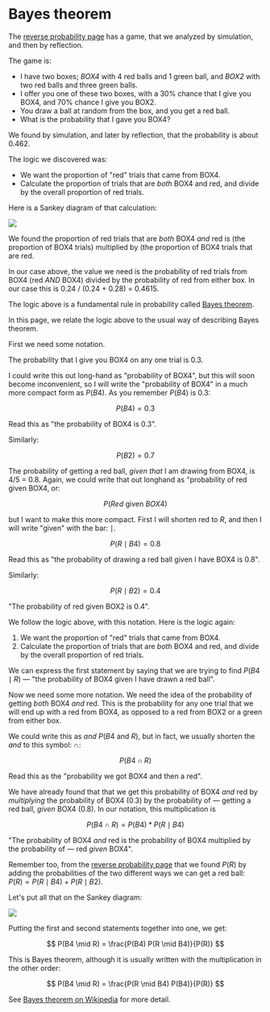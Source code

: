 # Bayes theorem

The [reverse probability page](first_bayes) has a game, that we analyzed by
simulation, and then by reflection.

The game is:

* I have two boxes; *BOX4* with 4 red balls and 1 green ball, and *BOX2* with
  two red balls and three green balls.
* I offer you one of these two boxes, with a 30% chance that I give you BOX4,
  and 70% chance I give you BOX2.
* You draw a ball at random from the box, and you get a red ball.
* What is the probability that I gave you BOX4?

We found by simulation, and later by reflection, that the probability is about
0.462.

The logic we discovered was:

* We want the proportion of "red" trials that came from BOX4.
* Calculate the proportion of trials that are *both* BOX4 and red, and divide
  by the overall proportion of red trials.

Here is a Sankey diagram of that calculation:

![](../images/box4_2_sankey.jpg)

We found the proportion of red trials that are *both* BOX4 *and* red is (the
proportion of BOX4 trials) multiplied by (the proportion of BOX4 trials that
are red.

In our case above, the value we need is the probability of red trials from BOX4 (red *AND* BOX4) divided by the probability of red from either box.  In our case this is 0.24 / (0.24 + 0.28) = 0.4615.

The logic above is a fundamental rule in probability called [Bayes
theorem](https://en.wikipedia.org/wiki/Bayes'_theorem).

In this page, we relate the logic above to the usual way of describing Bayes
theorem.

First we need some notation.

The probability that I give you BOX4 on any one trial is 0.3.

I could write this out long-hand as "probability of BOX4", but this will soon become inconvenient, so I will write the "probability of BOX4" in a much more compact form as $P(B4)$.   As you remember $P(B4)$ is 0.3:

$$
P(B4) = 0.3
$$

Read this as "the probability of BOX4 is 0.3".

Similarly:

$$
P(B2) = 0.7
$$

The probability of getting a red ball, *given that* I am drawing from BOX4, is
4/5 = 0.8.  Again, we could write that out longhand as "probability of red given BOX4, or:

$$
P(Red\ \mathrm{given}\ BOX4)
$$

but I want to make this more compact.  First I will shorten $\mathrm{red}$ to $R$, and then I will write "given" with the bar: $\mid$.

$$
P(R \mid B4) = 0.8
$$

Read this as "the probability of drawing a red ball given I have BOX4 is 0.8".

Similarly:

$$
P(R \mid B2) = 0.4
$$

"The probability of red given BOX2 is 0.4".

We follow the logic above, with this notation.  Here is the logic again:

1. We want the proportion of "red" trials that came from BOX4.
2. Calculate the proportion of trials that are *both* BOX4 and red, and divide
   by the overall proportion of red trials.

We can express the first statement by saying that we are trying to find $P(B4
\mid R)$ — "the probability of BOX4 given I have drawn a red ball".

Now we need some more notation.  We need the idea of the probability of
getting *both* BOX4 *and* red.  This is the probability for any one trial that
we will end up with a red from BOX4, as opposed to a red from BOX2 or a green
from either box.

We could write this as *and* $P(B4\ \mathrm{and}\ R)$, but in fact, we usually shorten
the *and* to this symbol: $\cap$:

$$
P(B4 \cap R)
$$

Read this as the "probability we got BOX4 and then a red".

We have already found that that we get this probability of BOX4 *and* red by
*multiplying* the probability of BOX4 (0.3) by the probability of — getting
a red ball, *given* BOX4 (0.8).  In our notation, this multiplication is

$$
P(B4 \cap R) = P(B4) * P(R \mid B4)
$$

"The probability of BOX4 *and* red is the probability of BOX4 multiplied by
the probability of — red *given* BOX4".

Remember too, from the [reverse probability page](first_bayes) that we found
$P(R)$ by adding the probabilities of the two different ways we can get a red
ball: $P(R) = P(R \mid B4) + P(R \mid B2)$.

Let's put all that on the Sankey diagram:

![](../images/box4_2_sankey_labeled.jpg)

Putting the first and second statements together into one, we get:

$$
P(B4 \mid R) = \frac{P(B4) P(R \mid B4)}{P(R)}
$$

This is Bayes theorem, although it is usually written with the multiplication
in the other order:

$$
P(B4 \mid R) = \frac{P(R \mid B4) P(B4)}{P(R)}
$$

See [Bayes theorem on Wikipedia](https://en.wikipedia.org/wiki/Bayes'_theorem)
for more detail.
